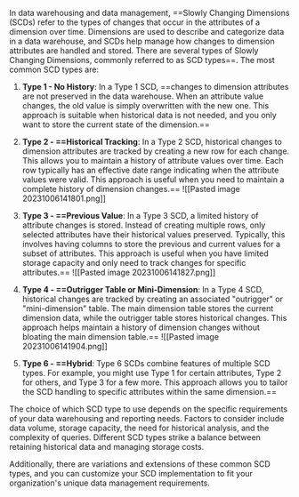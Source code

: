 In data warehousing and data management, ==Slowly Changing Dimensions (SCDs) refer to the types of changes that occur in the attributes of a dimension over time. Dimensions are used to describe and categorize data in a data warehouse, and SCDs help manage how changes to dimension attributes are handled and stored. There are several types of Slowly Changing Dimensions, commonly referred to as SCD types==. The most common SCD types are:

1. **Type 1 - No History**: In a Type 1 SCD, ==changes to dimension attributes are not preserved in the data warehouse. When an attribute value changes, the old value is simply overwritten with the new one. This approach is suitable when historical data is not needed, and you only want to store the current state of the dimension.==

2. **Type 2 - ==Historical Tracking**: In a Type 2 SCD, historical changes to dimension attributes are tracked by creating a new row for each change. This allows you to maintain a history of attribute values over time. Each row typically has an effective date range indicating when the attribute values were valid. This approach is useful when you need to maintain a complete history of dimension changes.==
	![[Pasted image 20231006141801.png]]

4. **Type 3 - ==Previous Value**: In a Type 3 SCD, a limited history of attribute changes is stored. Instead of creating multiple rows, only selected attributes have their historical values preserved. Typically, this involves having columns to store the previous and current values for a subset of attributes. This approach is useful when you have limited storage capacity and only need to track changes for specific attributes.==
	![[Pasted image 20231006141827.png]]

6. **Type 4 - ==Outrigger Table or Mini-Dimension**: In a Type 4 SCD, historical changes are tracked by creating an associated "outrigger" or "mini-dimension" table. The main dimension table stores the current dimension data, while the outrigger table stores historical changes. This approach helps maintain a history of dimension changes without bloating the main dimension table.==
	![[Pasted image 20231006141904.png]]

8. **Type 6 - ==Hybrid**: Type 6 SCDs combine features of multiple SCD types. For example, you might use Type 1 for certain attributes, Type 2 for others, and Type 3 for a few more. This approach allows you to tailor the SCD handling to specific attributes within the same dimension.==

The choice of which SCD type to use depends on the specific requirements of your data warehousing and reporting needs. Factors to consider include data volume, storage capacity, the need for historical analysis, and the complexity of queries. Different SCD types strike a balance between retaining historical data and managing storage costs.

Additionally, there are variations and extensions of these common SCD types, and you can customize your SCD implementation to fit your organization's unique data management requirements.